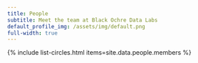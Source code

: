 ```yaml
---
title: People
subtitle: Meet the team at Black Ochre Data Labs
default_profile_img: /assets/img/default.png
full-width: true
---
```

<html>
<style>

 .grid { 
  display: grid;
  grid-template-columns: repeat(4, 300px);
  grid-auto-rows: minmax(200px, auto);
  gap: 10px;
  align-items: start;
  justify-items: center;
  margin-top: 1rem;
  margin-left: 4rem;
  margin-right: 4rem;
  word-break: normal
  }

</style>

<main class="grid">
{% include list-circles.html items=site.data.people.members %}
</main>
</html>
